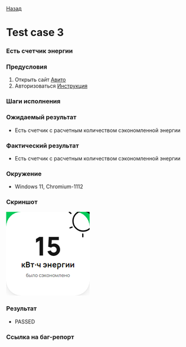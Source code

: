[Назад](../TESTCASES.md) 

# Test case 3

### Есть счетчик энергии

### Предусловия

1. Открыть сайт [Авито](https://www.avito.ru/avito-care/eco-impact)  
2. Авторизоваться  [Инструкция](../autotests/README.md)  

### Шаги исполнения

### Ожидаемый результат
* Есть счетчик с расчетным количеством сэкономленной энергии

### Фактический результат
* Есть счетчик с расчетным количеством сэкономленной энергии


### Окружение
* Windows 11, Chromium-1112 
  

### Скриншот
![screenshot-3](../output/tc-3-energy.png)  
### Результат
* PASSED

### Ссылка на баг-репорт

